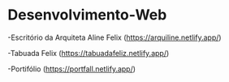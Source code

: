 # Desenvolvimento-Web

-Escritório da Arquiteta Aline Felix (https://arquiline.netlify.app/)

-Tabuada Felix (https://tabuadafeliz.netlify.app/)

-Portifólio (https://portfall.netlify.app/)


